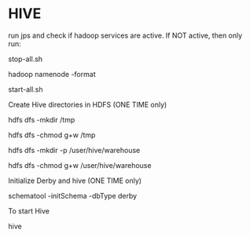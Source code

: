 # HIVE

run jps and check if hadoop services are active. If NOT active, then only run:

stop-all.sh

hadoop namenode -format

start-all.sh

Create Hive directories in HDFS (ONE TIME only)

hdfs dfs -mkdir /tmp

hdfs dfs -chmod g+w /tmp

hdfs dfs -mkdir -p /user/hive/warehouse

hdfs dfs -chmod g+w /user/hive/warehouse


Initialize Derby and hive (ONE TIME only)

schematool -initSchema -dbType derby

To start Hive

hive
